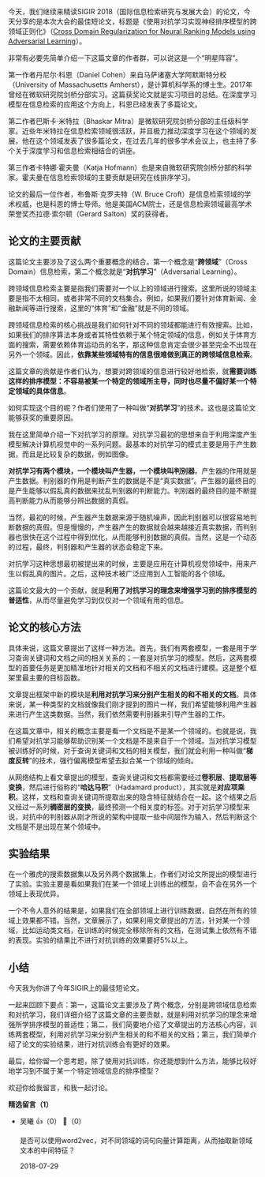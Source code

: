 今天，我们继续来精读SIGIR 2018（国际信息检索研究与发展大会）的论文，今天分享的是本次大会的最佳短论文，标题是《使用对抗学习实现神经排序模型的跨领域正则化》（[Cross Domain Regularization for Neural Ranking Models using Adversarial Learning](https://arxiv.org/pdf/1805.03403.pdf)）。

非常有必要先简单介绍一下这篇文章的作者群，可以说这是一个“明星阵容”。

第一作者丹尼尔·科恩（Daniel Cohen）来自马萨诸塞大学阿默斯特分校（University of Massachusetts Amherst），是计算机科学系的博士生。2017年曾经在微软研究院剑桥分部实习。这篇获奖论文就是实习项目的总结。在深度学习模型在信息检索的应用这个方向上，科恩已经发表了多篇论文。

第二作者巴斯卡·米特拉（Bhaskar Mitra）是微软研究院剑桥分部的主任级科学家。近些年米特拉在信息检索领域很活跃，并且极力推动深度学习在这个领域的发展，他在这个领域发表了很多篇论文，在过去几年的很多学术会议上，也主持了多个关于深度学习和信息检索相结合的讲座。

第三作者卡特娜·霍夫曼（Katja Hofmann）也是来自微软研究院剑桥分部的科学家。霍夫曼在信息检索领域的主要贡献是研究在线排序学习。

论文的最后一位作者，布鲁斯·克罗夫特（W. Bruce Croft）是信息检索领域的学术权威，也是科恩的博士导师。他是美国ACM院士，还是信息检索领域最高学术荣誉奖杰拉德·索尔顿（Gerard Salton）奖的获得者。

## 论文的主要贡献

这篇论文主要涉及了这么两个重要概念的结合。第一个概念是“**跨领域**”（Cross Domain）信息检索，第二个概念就是“**对抗学习**”（Adversarial Learning）。

跨领域信息检索主要是指我们需要对一个以上的领域进行搜索。这里所说的领域主要是指不太相同，或者非常不同的文档集合。例如，如果我们要针对体育新闻、金融新闻等进行搜索，这里的“体育”和“金融”就是不同的领域。

跨领域信息检索的核心挑战是我们如何针对不同的领域都能进行有效搜索。比如，如果我们的排序算法本身或者其特性依赖于某个特定领域的信息，例如关于体育方面的搜索，需要依赖体育运动员的名字，那这种信息肯定会很少甚至完全不出现在另外一个领域。因此，**依靠某些领域特有的信息很难做到真正的跨领域信息检索**。

这篇文章的贡献是作者们认为，想要对跨领域的信息进行较好地检索，就**需要训练这样的排序模型：不容易被某一个特定的领域所主导，同时也尽量不偏好某一个特定领域的具体信息**。

如何实现这个目的呢？作者们使用了一种叫做“**对抗学习**”的技术。这也是这篇论文能够获奖的重要原因。

我在这里简单介绍一下对抗学习的原理。对抗学习最初的思想来自于利用深度产生模型解决计算机视觉中的一系列问题。最基本的对抗学习的模式主要是用于产生数据，而且是比较复杂的数据，例如图像。

**对抗学习有两个模块，一个模块叫产生器，一个模块叫判别器**。产生器的作用就是产生数据。判别器的作用是判断产生的数据是不是“真实数据”。产生器的最终目的是产生能够以假乱真的数据来扰乱判别器的判断能力。判别器的最终目的是不断提高判断能力从而能够分辨出数据的真假。

当然，最初的时候，产生器产生数据来源于随机噪声，因此判别器可以很容易地判断数据的真假。但是慢慢的，产生器产生的数据就会越来越接近真实数据，而判别器也很快在这个过程中得到优化，从而能够判别数据的真假。当然，这是一个动态的过程，最终，判别器和产生器的状态会稳定下来。

对抗学习这种思想最初被提出来的时候，主要是应用在计算机视觉领域中，用来产生以假乱真的图片。之后，这种技术被广泛应用到人工智能的各个领域。

这篇论文最大的一个贡献，就是**利用了对抗学习的理念来增强学习到的排序模型的普适性**，从而尽量避免学习到仅仅对一个领域有用的信息。

## 论文的核心方法

具体来说，这篇文章提出了这样一种方法。首先，我们有两套模型，一套是用于学习查询关键词和文档之间的相关关系的；一套是对抗学习的模型。然后，这两套模型的首要任务是更加精准地针对相关的文档和不相关的文档进行建模。这是整个框架里最主要的目标函数。

文章提出框架中新的模块是**利用对抗学习来分别产生相关的和不相关的文档**。具体来说，某一种类型的文档就像我们刚才提到的图片一样，我们希望能够利用产生器来进行产生这类数据。当然，我们依然需要判别器来引导产生器的工作。

在这篇文章中，相关的概念主要是看一个文档是不是某一个领域的。也就是说，我们希望对抗学习能够帮助识别某一个文档是不是来自于一个领域。当对抗学习模型被训练好的时候，对于查询关键词和文档的相关模型，我们就会利用一种叫做“**梯度反转**”的技术，强行偏离模型希望去拟合某一个领域的倾向。

从网络结构上看文章提出的模型，查询关键词和文档都需要经过**卷积层**、**提取层等变换**，然后进行俗称的“**哈达马积**”（Hadamard product），其实就是**对应项乘积**。这样，文档和查询关键词所提取出来的隐含特征就结合在一起。这个结果之后又经过一系列**稠密层的变换**，最终预测一个相关度的标签。对于对抗学习模型来说，对抗中的判别器从刚才所说的架构中提取一些中间层作为输入，然后判断这个文档是不是出现在某个领域中。

## 实验结果

在一个雅虎的搜索数据集以及另外两个数据集上，作者们对论文所提出的模型进行了实验。实验主要是看如果我们在某一个领域上训练出的模型，会不会在另外一个领域上表现优异。

一个不令人意外的结果是，如果我们在全部领域上进行训练数据，自然在所有的领域上效果都不错。当然，文章展示了，如果利用文章提出的方法，针对某一个领域，比如运动类文档，在训练的时候完全移除所有的文档，在测试集上依然有不错的表现。实验的结果比不进行对抗训练的效果要好5%以上。

## 小结

今天我为你讲了今年SIGIR上的最佳短论文。

一起来回顾下要点：第一，这篇论文主要涉及了两个概念，分别是跨领域信息检索和对抗学习，我们详细介绍了这篇文章的主要贡献，就是利用对抗学习的理念来增强所学排序模型的普适性；第二，我们简要地介绍了文章提出的方法核心内容，训练两套模型，利用对抗学习来分别产生相关的和不相关的文档；第三，我们简单介绍了论文的实验结果，进行对抗训练会有更好的效果。

最后，给你留一个思考题，除了使用对抗训练，你还能想到什么方法，能够比较好地学习到不属于某一个特定领域信息的排序模型？

欢迎你给我留言，和我一起讨论。
<div><strong>精选留言（1）</strong></div><ul>
<li><span>吴曦</span> 👍（0） 💬（0）<p>是否可以使用word2vec，对不同领域的词句向量计算距离，从而抽取新领域文本的中间特征？</p>2018-07-29</li><br/>
</ul>